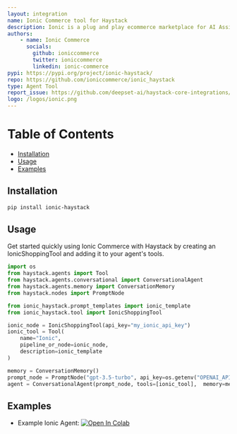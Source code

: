 ```yaml
---
layout: integration
name: Ionic Commerce tool for Haystack
description: Ionic is a plug and play ecommerce marketplace for AI Assistants.
authors:
    - name: Ionic Commerce
      socials:
        github: ioniccommerce
        twitter: ioniccommerce
        linkedin: ionic-commerce
pypi: https://pypi.org/project/ionic-haystack/
repo: https://github.com/ioniccommerce/ionic_haystack
type: Agent Tool
report_issue: https://github.com/deepset-ai/haystack-core-integrations/issues
logo: /logos/ionic.png
---
```



# **Table of Contents**
  - [Installation](#installation)
  - [Usage](#usage)
  - [Examples](#examples)


## Installation

```bash
pip install ionic-haystack
```

## Usage
Get started quickly using Ionic Commerce with Haystack by creating an IonicShoppingTool and adding it to your agent's tools.
```python
import os
from haystack.agents import Tool
from haystack.agents.conversational import ConversationalAgent
from haystack.agents.memory import ConversationMemory
from haystack.nodes import PromptNode

from ionic_haystack.prompt_templates import ionic_template
from ionic_haystack.tool import IonicShoppingTool

ionic_node = IonicShoppingTool(api_key="my_ionic_api_key")
ionic_tool = Tool(
    name="Ionic",
    pipeline_or_node=ionic_node,
    description=ionic_template
)

memory = ConversationMemory()
prompt_node = PromptNode("gpt-3.5-turbo", api_key=os.getenv("OPENAI_API_KEY") , max_length=256, stop_words=["Observation:"])
agent = ConversationalAgent(prompt_node, tools=[ionic_tool],  memory=memory, prompt_template="deepset/conversational-agent")
```

## Examples
- Example Ionic Agent: [![Open In Colab](https://colab.research.google.com/assets/colab-badge.svg)](https://colab.research.google.com/github/ioniccommerce/ionic_haystack/blob/main/examples/example_ionic_agent.ipynb)